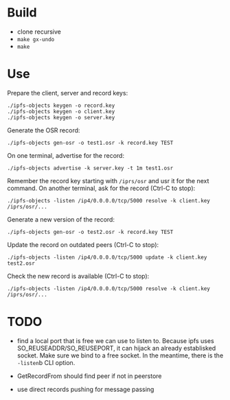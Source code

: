Build
=====

- clone recursive
- `make gx-undo`
- `make`


Use
===

Prepare the client, server and record keys:

    ./ipfs-objects keygen -o record.key
    ./ipfs-objects keygen -o client.key
    ./ipfs-objects keygen -o server.key

Generate the OSR record:

    ./ipfs-objects gen-osr -o test1.osr -k record.key TEST

On one terminal, advertise for the record:

    ./ipfs-objects advertise -k server.key -t 1m test1.osr

Remember the record key starting with `/iprs/osr` and usr it for the next
command.  On another terminal, ask for the record (Ctrl-C to stop):

    ./ipfs-objects -listen /ip4/0.0.0.0/tcp/5000 resolve -k client.key /iprs/osr/...

Generate a new version of the record:

    ./ipfs-objects gen-osr -o test2.osr -k record.key TEST

Update the record on outdated peers (Ctrl-C to stop):

    ./ipfs-objects -listen /ip4/0.0.0.0/tcp/5000 update -k client.key test2.osr

Check the new record is available (Ctrl-C to stop):

    ./ipfs-objects -listen /ip4/0.0.0.0/tcp/5000 resolve -k client.key /iprs/osr/...


TODO
====

* find a local port that is free we can use to listen to. Because ipfs uses
  SO_REUSEADDR/SO_REUSEPORT, it can hijack an already establisked socket. Make
  sure we bind to a free socket. In the meantime, there is the `-listen`b CLI
  option.

* GetRecordFrom should find peer if not in peerstore

* use direct records pushing for message passing
